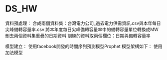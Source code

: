 # DS_HW

資料預處理：
    合成兩個資料集：台灣電力公司_過去電力供需資訊.csv與本年每日尖峰備轉容量率.csv
    將本年度每日尖峰備轉容量率中的備轉容量單位轉換成MW
    刪去兩個資料集重疊的日期資料
    訓練的資料取兩個欄位：日期與備轉容量率

模型建立：
    使用facebook開發的時間序列預測模型Prophet
    模型架構如下：
        使用加法模型
